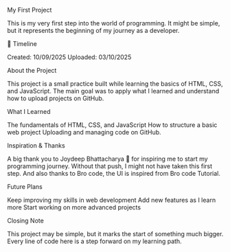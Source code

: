 My First Project

This is my very first step into the world of programming. It might be simple, but it represents the beginning of my journey as a developer.

📅 Timeline

Created: 10/09/2025
Uploaded: 03/10/2025

About the Project

This project is a small practice built while learning the basics of HTML, CSS, and JavaScript.
The main goal was to apply what I learned and understand how to upload projects on GitHub.

What I Learned

The fundamentals of HTML, CSS, and JavaScript
How to structure a basic web project
Uploading and managing code on GitHub.

Inspiration & Thanks

A big thank you to Joydeep Bhattacharya 🙏 for inspiring me to start my programming journey. Without that push, I might not have taken this first step. And also thanks to Bro code,  the UI is inspired from Bro code Tutorial.

Future Plans

Keep improving my skills in web development
Add new features as I learn more
Start working on more advanced projects

Closing Note

This project may be simple, but it marks the start of something much bigger.
Every line of code here is a step forward on my learning path.
